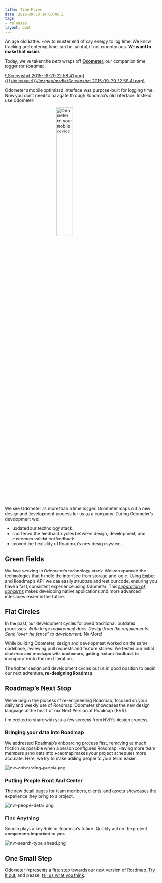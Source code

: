 ```yaml
---
title: Time Flies
date: 2016-09-30 14:00:00 Z
tags:
- releases
layout: post
---
```


An age old battle. How to muster end of day energy to log time. We know tracking and entering time can be painful, if not monotonous. **We want to make that easier.**

Today, we’ve taken the _beta_ wraps off **[Odometer](//time.ppmroadmap.com)**, our companion time logger for Roadmap.

[![Screenshot 2015-09-29 22.58.41.png]({{site.baseurl}}/images/media/Screenshot 2015-09-29 22.58.41.png)](//time.ppmroadmap.com)

Odometer’s mobile optimized interface was purpose-built for logging time. Now you don’t need to navigate through Roadmap’s old interface. Instead, use Odometer!

<img src="{{site.baseurl}}/images/media/odometer-release-mobile.png" alt="Odometer on your mobile device" style="width: 33%; display: block; margin: 0 auto 2em;"> 

We see Odometer as more than a time logger. Odometer maps out a new design and development process for us as a company. During Odometer’s development we:

- updated our technology stack.
- shortened the feedback cycles between design, development, and customers validation/feedback. 
- proved the flexibility of Roadmap’s new design system.

## Green Fields

We love working in Odometer’s technology stack. We’ve separated the technologies that handle the interface from storage and logic. Using [Ember](http://emberjs.com) and Roadmap’s API, we can easily structure and test our code, ensuring you have a fast, consistent experience using Odometer. This _[separation of concerns](https://en.wikipedia.org/wiki/Separation_of_concerns)_ makes developing native applications and more advanced interfaces easier in the future.

## Flat Circles

In the past, our development cycles followed traditional, outdated processes. _Write large requirement docs. Design from the requirements. Send “over the fence” to development._ No More!

While building Odometer, design and development worked on the same codebase, reviewing pull requests and feature stories. We tested our initial sketches and mockups with customers, getting instant feedback to incorporate into the next iteration. 

The tighter design and development cycles put us in good position to begin our next adventure, **re-designing Roadmap**.

## Roadmap’s Next Stop

We’ve begun the process of re-engineering Roadmap, focused on your daily and weekly use of Roadmap. Odometer showcases the new design language at the heart of our Next Version of Roadmap (NVR).

I'm excited to share with you a few screens from NVR's design process.

### Bringing your data into Roadmap

We addressed Roadmap’s onboarding process first, removing as much friction as possible when a person configures Roadmap. Having more team members send data into Roadmap makes your project schedules more accurate. Here, we try to make adding people to your team easier.

![nvr-onboarding-people.png]({{site.baseurl}}/images/media/nvr-onboarding-people.png)


### Putting People Front And Center

The new detail pages for team members, clients, and assets showcases the experience they bring to a project.

![nvr-people-detail.png]({{site.baseurl}}/images/media/nvr-people-detail.png)


### Find Anything

Search plays a key Role in Roadmap’s future. Quickly act on the project components important to you.

![nvr-search-type_ahead.png]({{site.baseurl}}/images/media/nvr-search-type_ahead.png)


## One Small Step

Odometer represents a first step towards our next version of Roadmap. [Try it out](https://time.ppmroadmap.com), and please, [tell us what you think](mailto:12188d67691bb195d44ee06f73de678da5289a7b@incoming.intercom.io).
